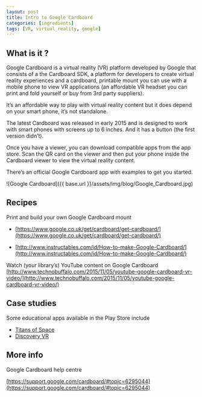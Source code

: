 ```yaml
---
layout: post
title: Intro to Google Cardboard
categories: [ingredients]
tags: [VR, virtual_reality, google]
---
```


## What is it ?

Google Cardboard is a virtual reality (VR) platform developed by Google that consists of a the Cardboard SDK, a  platform for developers to create virtual reality experiences and a cardboard, printable mount you can use with a mobile phone to view VR applications (an affordable VR headset you can print and fold yourself or buy from 3rd party suppliers).

It’s an affordable way to play with virtual reality content but it does depend on your smart phone, it’s not standalone.

The latest Cardboard was released in early 2015 and is designed to work with smart phones with screens up to 6 inches. And it has a button (the first version didn’t).

Once you have a viewer, you can download compatible apps from the app store. Scan the QR card on the viewer and then put your phone inside the Cardboard viewer to view the virtual reality content.

There’s an official Google Cardboard app with examples to get you started.

![Google Cardboard]({{ base.url }}/assets/img/blog/Google_Cardboard.jpg)



## Recipes

Print and build your own Google Cardboard mount

- [https://www.google.co.uk/get/cardboard/get-cardboard/](https://www.google.co.uk/get/cardboard/get-cardboard/)

- [http://www.instructables.com/id/How-to-make-Google-Cardboard/](http://www.instructables.com/id/How-to-make-Google-Cardboard/)

Watch (your library’s) YouTube content on Google Cardboard
[http://www.technobuffalo.com/2015/11/05/youtube-google-cardboard-vr-video/](http://www.technobuffalo.com/2015/11/05/youtube-google-cardboard-vr-video/)

## Case studies
Some educational apps available in the Play Store include

- [Titans of Space](https://unimersiv.com/vr-experience/titans-of-space-3/)
- [Discovery VR](https://unimersiv.com/vr-experience/discovery-vr-41/)


## More info


Google Cardboard help centre

[https://support.google.com/cardboard/#topic=6295044](https://support.google.com/cardboard/#topic=6295044)
